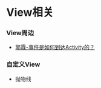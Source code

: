 # View相关

### View周边
- [郭霖-事件是如何到达Activity的？](https://mp.weixin.qq.com/s/hd9-Ul_R5nR8eKcEMg8ryg "事件是如何到达Activity的？")

### 自定义View

- 抛物线

